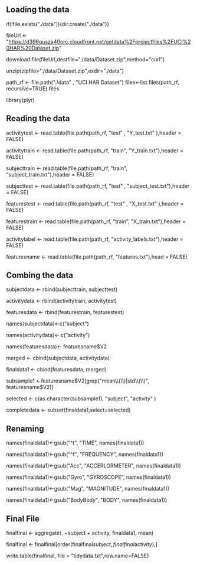 ## Loading the data

if(!file.exists("./data")){dir.create("./data")}

fileUrl <- "https://d396qusza40orc.cloudfront.net/getdata%2Fprojectfiles%2FUCI%20HAR%20Dataset.zip"

download.file(fileUrl,destfile="./data/Dataset.zip",method="curl")

unzip(zipfile="./data/Dataset.zip",exdir="./data")

path_rf <- file.path("./data" , "UCI HAR Dataset")
files<-list.files(path_rf, recursive=TRUE)
files

library(plyr)

## Reading the data

activitytest  <- read.table(file.path(path_rf, "test" , "Y_test.txt" ),header = FALSE)

activitytrain <- read.table(file.path(path_rf, "train", "Y_train.txt"),header = FALSE)

subjecttrain <- read.table(file.path(path_rf, "train", "subject_train.txt"),header = FALSE)

subjecttest  <- read.table(file.path(path_rf, "test" , "subject_test.txt"),header = FALSE)

featurestest  <- read.table(file.path(path_rf, "test" , "X_test.txt" ),header = FALSE)

featurestrain <- read.table(file.path(path_rf, "train", "X_train.txt"),header = FALSE)

activitylabel <- read.table(file.path(path_rf, "activity_labels.txt"),header = FALSE)

featuresname <- read.table(file.path(path_rf, "features.txt"),head = FALSE)

## Combing the data

subjectdata <- rbind(subjecttrain, subjecttest)

activitydata <- rbind(activitytrain, activitytest)

featuresdata <- rbind(featurestrain, featurestest)

names(subjectdata)<-c("subject")

names(activitydata)<- c("activity")

names(featuresdata)<- featuresname$V2


merged <- cbind(subjectdata, activitydata)

finaldata1 <- cbind(featuresdata, merged)

subsample1 <-featuresname$V2[grep("mean\\(\\)|std\\(\\)", featuresname$V2)]

selected <- c(as.character(subsample1), "subject", "activity" )

completedata <- subset(finaldata1,select=selected)

## Renaming

names(finaldata1)<-gsub("^t", "TIME", names(finaldata1))

names(finaldata1)<-gsub("^f", "FREQUENCY", names(finaldata1))

names(finaldata1)<-gsub("Acc", "ACCERLORMETER", names(finaldata1))

names(finaldata1)<-gsub("Gyro", "GYROSCOPE", names(finaldata1))

names(finaldata1)<-gsub("Mag", "MAGNITUDE", names(finaldata1))

names(finaldata1)<-gsub("BodyBody", "BODY", names(finaldata1))

## Final File

finalfinal <- aggregate(. ~subject + activity, finaldata1, mean)

finalfinal <- finalfinal[order(finalfinal$subject,finalfinal$activity),]


write.table(finalfinal, file = "tidydata.txt",row.name=FALSE)
